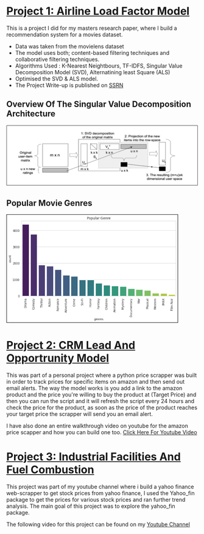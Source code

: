 # [Project 1: Airline Load Factor Model](https://github.com/RonitMalik/Movie-Recommendation-System-)

This is a project I did for my masters research paper, where I build a recommendation system for a movies dataset.

* Data was taken from the movielens dataset 
* The model uses both; content-based filtering techniques and collaborative filtering techniques. 
* Algorithms Used : K-Nearest Neightbours, TF-IDFS, Singular Value Decomposition Model (SVD), Alternatining least Square (ALS) 
* Optimised the SVD & ALS model. 
* The Project Write-up is published on [SSRN](https://papers.ssrn.com/sol3/papers.cfm?abstract_id=3791837)

## Overview Of The Singular Value Decomposition Architecture  
![](Picture%201.png) 
## Popular Movie Genres  
![](Picture%202.png)


# [Project 2: CRM Lead And Opportrunity Model](https://github.com/RonitMalik/BlackFriday_pythonScrapper)

This was part of a personal project where a python price scrapper was built in order to track prices for specific items on amazon and then send out email alerts. 
The way the model works is you add a link to the amazon product and the price you're willing to buy the product at (Target Price) and then you can run the script and it will refresh the script every 24 hours and check the price for the product, as soon as the price of the product reaches your target price the scrapper will send you an email alert. 

I have also done an entire walkthrough video on youtube for the amazon price scapper and how you can build one too. [Click Here For Youtube Video](https://www.youtube.com/watch?v=vO668yAX3p8)

# [Project 3: Industrial Facilities And Fuel Combustion](https://github.com/RonitMalik/BlackFriday_pythonScrapper)

This project was part of my youtube channel where i build a yahoo finance web-scrapper to get stock prices from yahoo finance, I used the Yahoo_fin package to get the prices for various stock prices and ran further trend analysis. The main goal of this project was to explore the yahoo_fin package. 

The following video for this project can be found on my [Youtube Channel](https://www.youtube.com/watch?v=AsxpHMq2auc&t=656s)
